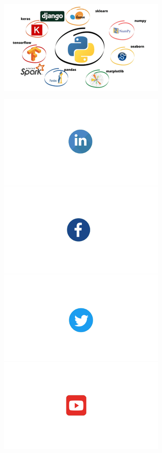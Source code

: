 # ![OusmanHamit](https://github.com/OusmanHamit/OusmanHamit/blob/main/banner.png)


<p align="center">
    <a href="https://www.linkedin.com/in/ousman-hamit-hassani/"><img src="https://github.com/OusmanHamit/OusmanHamit/blob/main/linkedin.png?row=true"></a> 
    <a href="https://www.facebook.com/La-chaine-openclass4all-346728962011907/"><img src="https://github.com/OusmanHamit/OusmanHamit/blob/main/facebook.png?row=true"></a>
    <a href="https://twitter.com/HassaniOusman/likes"><img src="https://github.com/OusmanHamit/OusmanHamit/blob/main/twitter.png?row=true"></a> 
    <a href="https://www.youtube.com/channel/UCE-613S-bsuLukwHDhnRxIA/?sub_confirmation=1"><img src="https://github.com/OusmanHamit/OusmanHamit/blob/main/youtube.png?row=true"></a>
</p>

